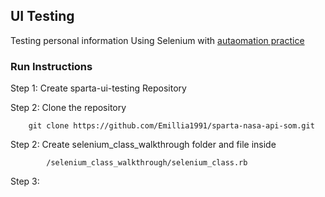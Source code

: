 UI Testing
--------------------
Testing personal information Using Selenium with [autaomation practice](http://toolsqa.com/automation-practice-form/)
### Run Instructions 

Step 1: Create sparta-ui-testing Repository

Step 2: Clone the repository 

		git clone https://github.com/Emillia1991/sparta-nasa-api-som.git

Step 2: Create  selenium_class_walkthrough folder and file inside
			
			/selenium_class_walkthrough/selenium_class.rb

Step 3: 